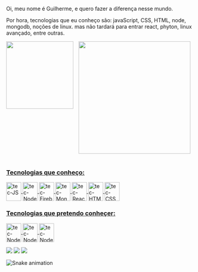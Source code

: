 Oi, meu nome é Guilherme, e quero fazer a diferença nesse mundo.

Por hora, tecnologias que eu conheço são: javaScript, CSS, HTML, node, mongodb, noções de linux. mas não tardará para entrar react, phyton, linux avançado, entre outras.


<div align="center">
  <a href="https://github.com/guik9">
  <div>
      <img height="180em" align="left" src="https://github-readme-stats.vercel.app/api?username=guik9&show_icons=true&theme=tokyonight&include_all_commits=true&count_private=true&hide_rank=true&hide_title=true&custom_title=."/> 
    <img height="300em" src="https://github-readme-stats.vercel.app/api/top-langs/?username=guik9&layout=compact&langs_count=7&theme=tokyonight&layout=compact"/>
  </div>
</div>
  
  
<div style="display: inline_block"><br>
    
  <h3>Tecnologias que conheço:</h3>
    
  <img align="center" alt="tec-JS" height="50" width="40" src="https://cdn.jsdelivr.net/gh/devicons/devicon/icons/javascript/javascript-original.svg">
  <img align="center" alt="tec-NodeJS" height="50" width="40" src="https://cdn.jsdelivr.net/gh/devicons/devicon/icons/nodejs/nodejs-plain.svg">
  <img align="center" alt="tec-Firebase" height="50" width="40" src="https://cdn.jsdelivr.net/gh/devicons/devicon/icons/firebase/firebase-plain.svg">
  <img align="center" alt="tec-MongoDB" height="50" width="40" src="https://cdn.jsdelivr.net/gh/devicons/devicon/icons/mongodb/mongodb-plain.svg">
  <img align="center" alt="tec-React" height="50" width="40" src="https://cdn.jsdelivr.net/gh/devicons/devicon/icons/react/react-original.svg">
  <img align="center" alt="tec-HTML" height="50" width="40" src="https://cdn.jsdelivr.net/gh/devicons/devicon/icons/html5/html5-original.svg">
  <img align="center" alt="tec-CSS" height="50" width="40" src="https://cdn.jsdelivr.net/gh/devicons/devicon/icons/css3/css3-original.svg">

</div>
 
  
<div>
  
  <h3>Tecnologias que pretendo conheçer:</h3>
  
  <img align="center" alt="tec-NodeJS" height="50" width="40" src="https://cdn.jsdelivr.net/gh/devicons/devicon/icons/linux/linux-original.svg">
  <img align="center" alt="tec-NodeJS" height="50" width="40" src="https://cdn.jsdelivr.net/gh/devicons/devicon/icons/python/python-original.svg">
  <img align="center" alt="tec-NodeJS" height="50" width="40" src="https://cdn.jsdelivr.net/gh/devicons/devicon/icons/postgresql/postgresql-original.svg">  
</div>
  
  <div> 

  <a href="https://www.instagram.com/guilherme.k9t" target="_blank"><img src="https://img.shields.io/badge/-Instagram-%23E4405F?style=for-the-badge&logo=instagram&logoColor=white" target="_blank"></a>
  <a href = "mailto:guilherme.tec1107@gmail.com"><img src="https://img.shields.io/badge/-Gmail-%23333?style=for-the-badge&logo=gmail&logoColor=white" target="_blank"></a>
  <a href="https://www.linkedin.com/in/guilherme-sousa-ribeirio-090a1218b/" target="_blank"><img src="https://img.shields.io/badge/-LinkedIn-%230077B5?style=for-the-badge&logo=linkedin&logoColor=white" target="_blank"></a> 
 
  ![Snake animation](https://github.com/guik9/rafaballerini/blob/output/github-contribution-grid-snake.svg)
 
</div>
  
 

